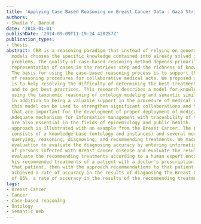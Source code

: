 ```yaml
---
title: 'Applying Case Based Reasoning on Breast Cancer Data : Gaza Strip Case Study'
authors:
- Shadia Y. Baroud
date: '2018-01-01'
publishDate: '2024-09-09T11:19:24.428257Z'
publication_types:
- thesis
abstract: CBR is a reasoning paradigm that instead of relying on general rules or
  models chooses the specific knowledge contained into already solved instances of
  problems. The quality of case-based reasoning method depends primarily on a good
  representation of cases in the retrieve step and the richness of knowledge base.
  The basis for using the case-based reasoning process is to support the formalization
  of reasoning procedures for collaborative medical acts. We proposed an approach
  is to help resolving the difficulty of determining the best treatment for the disease
  and to get best practices. This research describes a model for knowledge engineering
  using the taxonomic reasoning of ontology modeling and semantic similarity to .
  In addition to being a valuable support in the procedure of medical decision making,
  this model can be used to strengthen significant collaborations and traceability
  that are important for the development of proper deployment of medical applications.
  Adequate mechanisms for information management with traceability of the reasoning
  are also essential in the fields of epidemiology and public health. The proposed
  approach is illustrated with an example from the Breast Cancer. The proposed approach
  consists of a knowledge base (ontology and instances) and several modules such as
  querying, reasoning, diagnosing, and recommending treatments. We made a primary
  evaluation to evaluate the diagnosing accuracy by entering information about a number
  of persons infected with Breast Cancer disease and evaluate the results. Also, we
  evaluate the recommending treatments according to a human expert oncology by comparing
  his recommended treatments of a patient with a doctor's prescription who treated
  that patient, then with the approach recommendations to that patient. The approach
  achieved a rate of accuracy in the results of diagnosing the Breast Cancer disease
  of 86%, a rate of accuracy in the results of the recommending treatments of 75%.
tags:
- Breast Cancer
- Cancer
- Case-based reasoning
- Ontology
- Semantic Web
---
```

